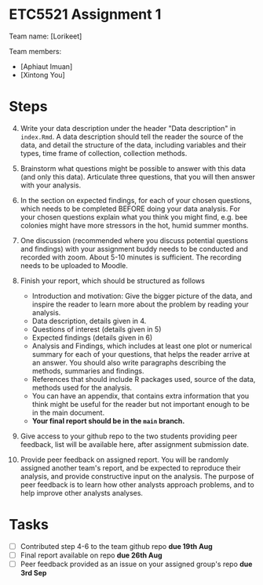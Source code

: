 # ETC5521 Assignment 1 

Team name: [Lorikeet]

Team members:

* [Aphiaut Imuan]
* [Xintong You]

# Steps

4. Write your data description under the header "Data description" in `index.Rmd`. A data description should tell the reader the source of the data, and detail the structure of the data, including variables and their types, time frame of collection, collection methods. 

5. Brainstorm what questions might be possible to answer with this data (and only this data). Articulate three questions, that you will then answer with your analysis. 

6. In the section on expected findings, for each of your chosen questions, which needs to be completed BEFORE doing your data analysis. For your chosen questions explain what you think you might find, e.g. bee colonies might have more stressors in the hot, humid summer months.

7. One discussion (recommended where you discuss potential questions and findings) with your assignment buddy needs to be conducted and recorded with zoom. About 5-10 minutes is sufficient. The recording needs to be uploaded to Moodle.  

8. Finish your report, which should be structured as follows
    - Introduction and motivation: Give the bigger picture of the data, and inspire the reader to learn more about the problem by reading your analysis. 
    - Data description, details given in 4.
    - Questions of interest (details given in 5)
    - Expected findings (details given in 6)
    - Analysis and Findings, which includes at least one plot or numerical summary for each of your questions, that helps the reader arrive at an answer. You should also write paragraphs describing the methods, summaries and findings. 
    - References that should include R packages used, source of the data, methods used for the analysis.
    - You can have an appendix, that contains extra information that you think might be useful for the reader but not important enough to be in the main document.
    - **Your final report should be in the `main` branch.**

9. Give access to your github repo to the two students providing peer feedback, list will be available here, after assignment submission date.

10.  Provide peer feedback on assigned report. You will be randomly assigned another team's report, and be expected to reproduce their analysis, and provide constructive input on the analysis. The purpose of peer feedback is to learn how other analysts approach problems, and to help improve other analysts analyses.


# Tasks


- [ ] Contributed step 4-6 to the team github repo **due 19th Aug**
- [ ] Final report available on repo **due 26th Aug**
- [ ] Peer feedback provided as an issue on your assigned group's repo **due 3rd Sep**
